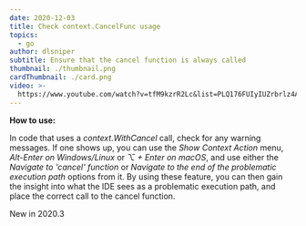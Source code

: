 ```yaml
---
date: 2020-12-03
title: Check context.CancelFunc usage
topics:
  - go
author: dlsniper
subtitle: Ensure that the cancel function is always called
thumbnail: ./thumbnail.png
cardThumbnail: ./card.png
video: >-
  https://www.youtube.com/watch?v=tfM9kzrR2Lc&list=PLQ176FUIyIUZrbrlz4AY1V8VzBJKZyVlW&index=18
---
```

**How to use:**

In code that uses a _context.WithCancel_ call, check for any warning messages. If one shows up, you can use the _Show Context Action_ menu, _Alt-Enter on Windows/Linux_ or _⌥ + Enter on macOS_, and use either the _Navigate to 'cancel' function_ or _Navigate to the end of the problematic execution path_ options from it. By using these feature, you can then gain the insight into what the IDE sees as a problematic execution path, and place the correct call to the cancel function.

<span class="tag is-rounded">New in 2020.3</span>
